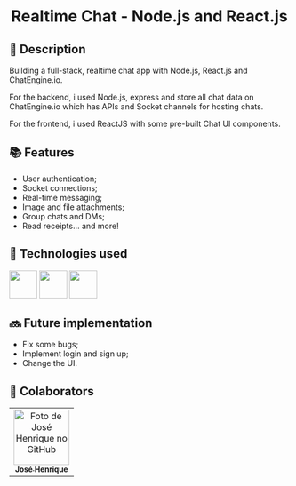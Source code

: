 <h1 align="center"> Realtime Chat - Node.js and React.js </h1>

## :memo: Description
Building a full-stack, realtime chat app with Node.js, React.js and ChatEngine.io. 

For the backend, i used Node.js, express and store all chat data on ChatEngine.io which has APIs and Socket channels for hosting chats.

For the frontend, i used ReactJS with some pre-built Chat UI components.

## :books: Features

* User authentication;
* Socket connections;
* Real-time messaging;
* Image and file attachments;
* Group chats and DMs;
* Read receipts…
and more!

## :wrench: Technologies used

<img height="50" width="50" src="https://cdn.jsdelivr.net/gh/devicons/devicon/icons/nodejs/nodejs-original.svg" /> <img height="50" width="50" src="https://cdn.jsdelivr.net/gh/devicons/devicon/icons/react/react-original.svg" /> <img height="50" width="50" src="https://cdn.jsdelivr.net/gh/devicons/devicon/icons/express/express-original.svg" />
          
## :soon: Future implementation

* Fix some bugs;
* Implement login and sign up;
* Change the UI.

## :handshake: Colaborators 

<table>
  <tr>
    <td align="center">
      <a href="http://github.com/josehenriquepg">
        <img src="https://avatars.githubusercontent.com/josehenriquepg" width="100px;" alt="Foto de José Henrique no GitHub"/><br>
        <sub>
          <b>José Henrique</b>
        </sub>
      </a>
    </td>
  </tr>
</table>